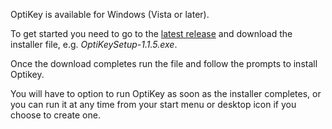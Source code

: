 OptiKey is available for Windows (Vista or later).

To get started you need to go to the [latest release](https://github.com/JuliusSweetland/OptiKey/releases/latest) and download the installer file, e.g. *OptiKeySetup-1.1.5.exe*.

Once the download completes run the file and follow the prompts to install Optikey.

You will have to option to run OptiKey as soon as the installer completes, or you can run it at any time from your start menu or desktop icon if you choose to create one.